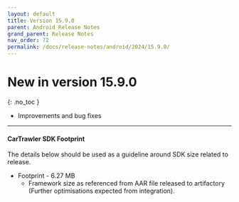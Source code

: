 ```yaml
---
layout: default
title: Version 15.9.0
parent: Android Release Notes
grand_parent: Release Notes
nav_order: 72
permalink: /docs/release-notes/android/2024/15.9.0/
---
```


# New in version 15.9.0

{: .no_toc }

* Improvements and bug fixes


---
#### CarTrawler SDK Footprint

The details below should be used as a guideline around SDK size related to release.
* Footprint - 6.27 MB
  * Framework size as referenced from AAR file released to artifactory (Further optimisations expected from integration).
